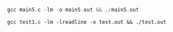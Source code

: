 

```c++
gcc main5.c -lm -o main5.out && ./main5.out
```



```
gcc test1.c -lm -lreadline -o test.out && ./test.out
```